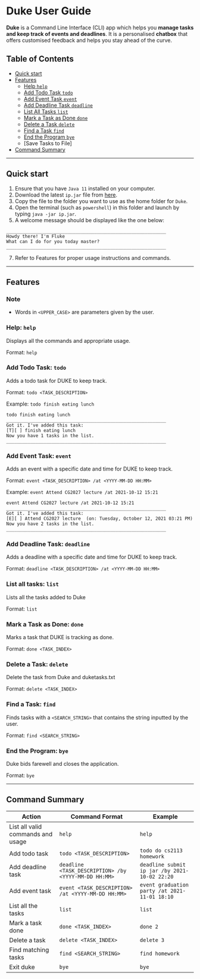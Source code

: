 # Duke User Guide

**Duke** is a Command Line Interface (CLI) app which helps you **manage tasks and keep track 
of events and deadlines**. It is a personalised **chatbox** that offers customised feedback 
and helps you stay ahead of the curve.

## Table of Contents

- [Quick start](#quick-start)
- [Features](#features)
    - [Help `help`](#help-help)
    - [Add Todo Task `todo`](#add-todo-task-todo)
    - [Add Event Task `event`](#add-event-task-event)
    - [Add Deadline Task `deadline`](#add-deadline-task-deadline)
    - [List All Tasks `list`](#list-all-tasks-list)
    - [Mark a Task as Done `done`](#mark-a-task-as-done-done)
    - [Delete a Task `delete`](#delete-a-task-delete)
    - [Find a Task `find`](#find-a-task-find)
    - [End the Program `bye`](#end-the-program-bye)
    - [Save Tasks to File]
- [Command Summary](#command-summary)

-------------------------------------------------

## Quick start

1. Ensure that you have `Java 11` installed on your computer.
2. Download the latest `ip.jar` file from 
[here](https://github.com/mayankp291/ip/releases/tag/A-Release).
3. Copy the file to the folder you want to use as the home folder for `Duke`.
4. Open the terminal (such as `powershell`) in this folder and launch by typing `java -jar ip.jar`.
6. A welcome message should be displayed like the one below:
```
____________________________________________________________
Howdy there! I'm Fluke
What can I do for you today master?
____________________________________________________________
```
7. Refer to Features for proper usage instructions and commands.

-------------------------------------------------
## Features

### Note
- Words in `<UPPER_CASE>` are parameters given by the user.

### Help: `help`
Displays all the commands and appropriate usage.

Format: `help`

### Add Todo Task: `todo`
Adds a todo task for DUKE to keep track.

Format: `todo <TASK_DESCRIPTION>`

Example: `todo finish eating lunch`

```
todo finish eating lunch
____________________________________________________________
Got it. I've added this task:
[T][ ] finish eating lunch
Now you have 1 tasks in the list.
____________________________________________________________
```

### Add Event Task: `event`
Adds an event with a specific date and time for DUKE to keep track.

Format: `event <TASK_DESCRIPTION> /at <YYYY-MM-DD HH:MM>`

Example: `event Attend CG2027 lecture /at 2021-10-12 15:21`

```
event Attend CG2027 lecture /at 2021-10-12 15:21
____________________________________________________________
Got it. I've added this task:
[E][ ] Attend CG2027 lecture  (on: Tuesday, October 12, 2021 03:21 PM)
Now you have 2 tasks in the list.
____________________________________________________________
```

### Add Deadline Task: `deadline`
Adds a deadline with a specific date and time for DUKE to keep track.

Format: `deadline <TASK_DESCRIPTION> /at <YYYY-MM-DD HH:MM>`

### List all tasks: `list`
Lists all the tasks added to Duke

Format: `list`

### Mark a Task as Done: `done`
Marks a task that DUKE is tracking as done.

Format: `done <TASK_INDEX>` 

### Delete a Task: `delete`
Delete the task from Duke and duketasks.txt

Format: `delete <TASK_INDEX>` 

### Find a Task: `find`
Finds tasks with a `<SEARCH_STRING>` that contains the string inputted by the user.

Format: `find <SEARCH_STRING>`

### End the Program: `bye`
Duke bids farewell and closes the application.

Format: `bye`

-------------------------------------------------
## Command Summary

Action | Command Format | Example
--- | --- | --- | 
List all valid commands and usage | `help` | `help`
Add todo task| `todo <TASK_DESCRIPTION>` | `todo do cs2113 homework`
Add deadline task | `deadline <TASK_DESCRIPTION> /by <YYYY-MM-DD HH:MM>` | `deadline submit ip jar /by 2021-10-02 22:20`
Add event task| `event <TASK_DESCRIPTION> /at <YYYY-MM-DD HH:MM>` | `event graduation party /at 2021-11-01 18:10`
List all the tasks| `list` | `list`
Mark a task done | `done <TASK_INDEX>` | `done 2`
Delete a task| `delete <TASK_INDEX>` | `delete 3`
Find matching tasks| `find <SEARCH_STRING>` | `find homework`
Exit duke | `bye` | `bye`
